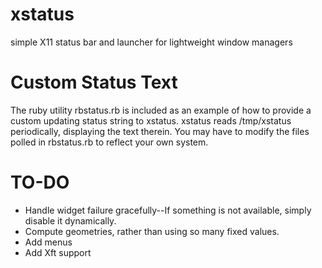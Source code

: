 # xstatus
simple X11 status bar and launcher for lightweight window managers

# Custom Status Text
The ruby utility rbstatus.rb is included as an example of how to provide
a custom updating status string to xstatus.  xstatus reads /tmp/xstatus
periodically, displaying the text therein.  You may have to modify the
files polled in rbstatus.rb to reflect your own system.  

# TO-DO
* Handle widget failure gracefully--If something is not available,
simply disable it dynamically.
* Compute geometries, rather than using so many fixed values.
* Add menus
* Add Xft support

